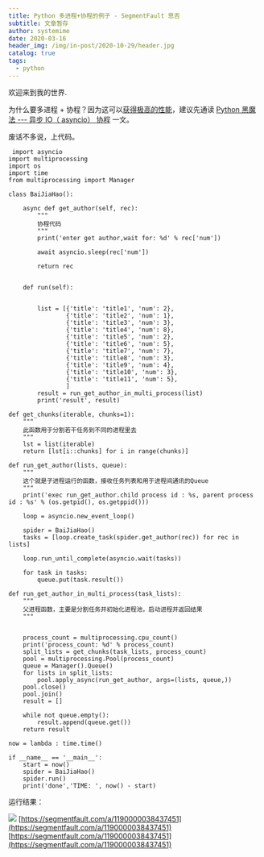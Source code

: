 ```yaml
---
title: Python 多进程+协程的例子 - SegmentFault 思否
subtitle: 文章暂存
author: systemime
date: 2020-03-16
header_img: /img/in-post/2020-10-29/header.jpg
catalog: true
tags:
  - python
---
```


欢迎来到我的世界.

<!-- more -->

为什么要多进程 + 协程？因为这可以[获得极高的性能](https://www.liaoxuefeng.com/wiki/1016959663602400/1017968846697824)，建议先通读 [Python 黑魔法 --- 异步 IO（ asyncio） 协程](https://www.jianshu.com/p/b5e347b3a17c) 一文。

废话不多说，上代码。

<!--more-->

     import asyncio
    import multiprocessing
    import os
    import time
    from multiprocessing import Manager

    class BaiJiaHao():

        async def get_author(self, rec):
            """
            协程代码
            """
            print('enter get author,wait for: %d' % rec['num'])
            
            await asyncio.sleep(rec['num'])
            
            return rec


        def run(self):
            
            
            list = [{'title': 'title1', 'num': 2},
                    {'title': 'title2', 'num': 1},
                    {'title': 'title3', 'num': 3},
                    {'title': 'title4', 'num': 8},
                    {'title': 'title5', 'num': 2},
                    {'title': 'title6', 'num': 5},
                    {'title': 'title7', 'num': 7},
                    {'title': 'title8', 'num': 3},
                    {'title': 'title9', 'num': 4},
                    {'title': 'title10', 'num': 3},
                    {'title': 'title11', 'num': 5},
                    ]
            result = run_get_author_in_multi_process(list)
            print('result', result)

    def get_chunks(iterable, chunks=1):
        """
        此函数用于分割若干任务到不同的进程里去
        """
        lst = list(iterable)
        return [lst[i::chunks] for i in range(chunks)]

    def run_get_author(lists, queue):
        """
        这个就是子进程运行的函数，接收任务列表和用于进程间通讯的Queue
        """
        print('exec run_get_author.child process id : %s, parent process id : %s' % (os.getpid(), os.getppid()))
        
        loop = asyncio.new_event_loop()
        
        spider = BaiJiaHao()
        tasks = [loop.create_task(spider.get_author(rec)) for rec in lists]
        
        loop.run_until_complete(asyncio.wait(tasks))
        
        for task in tasks:
            queue.put(task.result())

    def run_get_author_in_multi_process(task_lists):
        """
        父进程函数，主要是分割任务并初始化进程池，启动进程并返回结果
        """
        
        
        process_count = multiprocessing.cpu_count()
        print('process_count: %d' % process_count)
        split_lists = get_chunks(task_lists, process_count)
        pool = multiprocessing.Pool(process_count)
        queue = Manager().Queue()
        for lists in split_lists:
            pool.apply_async(run_get_author, args=(lists, queue,))
        pool.close()
        pool.join()
        result = []
        
        while not queue.empty():
            result.append(queue.get())
        return result

    now = lambda : time.time()

    if __name__ == '__main__':
        start = now()
        spider = BaiJiaHao()
        spider.run()
        print('done','TIME: ', now() - start)

运行结果：

![](https://segmentfault.com/img/remote/1460000038437454) 
 [https://segmentfault.com/a/1190000038437451](https://segmentfault.com/a/1190000038437451) 
 [https://segmentfault.com/a/1190000038437451](https://segmentfault.com/a/1190000038437451)
